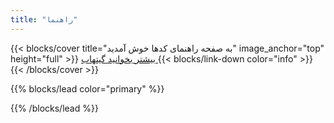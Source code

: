 ```yaml
---
title: "راهنما"
---
```


{{< blocks/cover title="به صفحه راهنمای کدها خوش آمدید" image_anchor="top" height="full" >}}
<a class="btn btn-lg btn-primary me-3 mb-4" href="/fa/docs/">
    بیشتر بخوانید <i class="fas fa-arrow-alt-circle-left ms-2"></i>
</a>
<a class="btn btn-lg btn-secondary me-3 mb-4" href="https://github.com/alireza0">
    گیتهاب <i class="fab fa-github ms-2 "></i>
</a>
{{< blocks/link-down color="info" >}}
{{< /blocks/cover >}}


{{% blocks/lead color="primary" %}}

{{% /blocks/lead %}}
